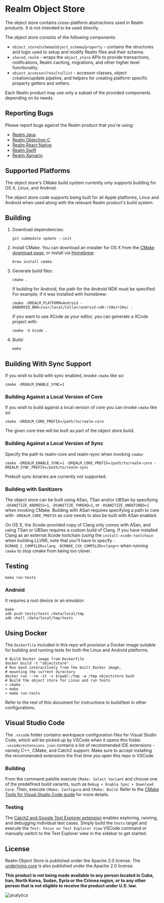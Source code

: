 # Realm Object Store

The object store contains cross-platform abstractions used in Realm products. It is not intended to be used directly.

The object store consists of the following components:
- `object_store`/`schema`/`object_schema`/`property` - contains the structures and logic used to setup and modify Realm files and their schema.
- `shared_realm` - wraps the `object_store` APIs to provide transactions, notifications, Realm caching, migrations, and other higher level functionality.
- `object_accessor`/`results`/`list` - accessor classes, object creation/update pipeline, and helpers for creating platform specific property getters and setters.

Each Realm product may use only a subset of the provided components depending on its needs.

## Reporting Bugs

Please report bugs against the Realm product that you're using:

* [Realm Java](https://github.com/realm/realm-java)
* [Realm Objective-C](https://github.com/realm/realm-cocoa)
* [Realm React Native](https://github.com/realm/realm-js)
* [Realm Swift](https://github.com/realm/realm-cocoa)
* [Realm Xamarin](https://github.com/realm/realm-dotnet)

## Supported Platforms

The object store's CMake build system currently only supports building for OS X, Linux, and Android.

The object store code supports being built for all Apple platforms, Linux and Android when used along with the relevant Realm product's build system.

## Building

1. Download dependencies:
    ```
    git submodule update --init
    ```

2. Install CMake. You can download an installer for OS X from the [CMake download page](https://cmake.org/download/), or install via [Homebrew](http://brew.sh):
    ```
    brew install cmake
    ```

3. Generate build files:

    ```
    cmake .
    ```

    If building for Android, the path for the Android NDK must be specified. For example, if it was installed with homebrew:

    ```
    cmake -DREALM_PLATFORM=Android -DANDROID_NDK=/usr/local/Cellar/android-ndk-r10e/r10e/ .
    ```

    If you want to use XCode as your editor, you can generate a XCode project with:
    ```
    cmake -G Xcode .
    ```

4. Build:

    ```
    make
    ```

## Building With Sync Support

If you wish to build with sync enabled, invoke `cmake` like so:

```
cmake -DREALM_ENABLE_SYNC=1
```

### Building Against a Local Version of Core

If you wish to build against a local version of core you can invoke `cmake` like so:

```
cmake -DREALM_CORE_PREFIX=/path/to/realm-core
```

The given core tree will be built as part of the object store build.

### Building Against a Local Version of Sync

Specify the path to realm-core and realm-sync when invoking `cmake`:

```
cmake -DREALM_ENABLE_SYNC=1 -DREALM_CORE_PREFIX=/path/to/realm-core -DREALM_SYNC_PREFIX=/path/to/realm-sync
```

Prebuilt sync binaries are currently not supported.

### Building with Sanitizers

The object store can be built using ASan, TSan and/or UBSan by specifying `-DSANITIZE_ADDRESS=1`, `-DSANITIZE_THREAD=1`, or `-DSANITIZE_UNDEFINED=1` when invoking CMake.
Building with ASan requires specifying a path to core with `-DREALM_CORE_PREFIX` as core needs to also be built with ASan enabled.

On OS X, the Xcode-provided copy of Clang only comes with ASan, and using TSan or UBSan requires a custom build of Clang.
If you have installed Clang as an external Xcode toolchain (using the `install-xcode-toolchain` when building LLVM), note that you'll have to specify `-DCMAKE_C_COMPILER=clang -DCMAKE_CXX_COMPILER=clang++` when running `cmake` to stop cmake from being too clever.

## Testing

```
make run-tests
```

### Android

It requires a root device or an emulator:

```
make
adb push tests/tests /data/local/tmp
adb shell /data/local/tmp/tests
```

## Using Docker

The `Dockerfile` included in this repo will provision a Docker image suitable
for building and running tests for both the Linux and Android platforms.

```
# Build Docker image from Dockerfile
docker build -t "objectstore" .
# Run bash interactively from the built Docker image,
# mounting the current directory
docker run --rm -it -v $(pwd):/tmp -w /tmp objectstore bash
# Build the object store for Linux and run tests
> cmake .
> make
> make run-tests
```

Refer to the rest of this document for instructions to build/test in other
configurations.

## Visual Studio Code

The `.vscode` folder contains workspace configuration files for Visual Studio Code, which will be picked up by VSCode when it opens this folder. `.vscode/extensions.json` contains a list of recommended IDE extensions - namely C++, CMake, and Catch2 support. Make sure to accept installing the recommended extensions the first time you open this repo in VSCode.

### Building

From the command palette execute `CMake: Select Variant` and choose one of the predefined build variants, such as `Debug + Enable Sync + Download Core`. Then, execute `CMake: Configure` and `CMake: Build`. Refer to the [CMake Tools for Visual Studio Code guide](https://vector-of-bool.github.io/docs/vscode-cmake-tools/getting_started.html) for more details.

### Testing

The [Catch2 and Google Test Explorer extension](https://marketplace.visualstudio.com/items?itemName=matepek.vscode-catch2-test-adapter) enables exploring, running, and debugging individual test cases. Simply build the `tests` target and execute the `Test: Focus on Test Explorer View` VSCode command or manually switch to the Test Explorer view in the sidebar to get started.

## License

Realm Object Store is published under the Apache 2.0 license. The [underlying core](https://github.com/realm/realm-core) is also published under the Apache 2.0 license.

**This product is not being made available to any person located in Cuba, Iran,
North Korea, Sudan, Syria or the Crimea region, or to any other person that is
not eligible to receive the product under U.S. law.**

![analytics](https://ga-beacon.appspot.com/UA-50247013-2/realm-object-store/README?pixel)
